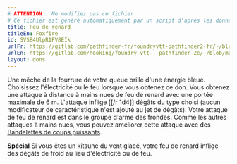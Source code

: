 ```yaml
---
# ATTENTION : Ne modifiez pas ce fichier
# Ce fichier est généré automatiquement par un script d'après les données du module Foundry VTT officiel et de sa traduction
title: Feu de renard
titleEn: Foxfire
id: SVSB4UlpR1FV8EIk
urlFr: https://gitlab.com/pathfinder-fr/foundryvtt-pathfinder2-fr/-/blob/master/data/feats/SVSB4UlpR1FV8EIk.htm
urlEn: https://gitlab.com/hooking/foundry-vtt---pathfinder-2e/-/blob/master/packs/data/feats.db/foxfire.json
layout: dons
---
```

Une mêche de la fourrure de votre queue brille d'une énergie bleue. Choisissez l'électricité ou le feu lorsque vous obtenez ce don. Vous obtenez une attaque à distance à mains nues de feu de renard avec une portée maximale de 6 m. L'attaque inflige [[/r 1d4]] dégâts du type choisi (aucun modificateur de caractéristique n'est ajouté au jet de dégâts). Votre attaque de feu de renard est dans le groupe d'arme des frondes. Comme les autres attaques à mains nues, vous pouvez améliorer cette attaque avec des [Bandelettes de coups puissants](../équipements/bandelettes-de-coups-puissants-+1.html).

**Spécial** Si vous êtes un kitsune du vent glacé, votre feu de renard inflige des dégâts de froid au lieu d'électricité ou de feu.
